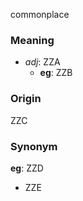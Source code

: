 commonplace
### Meaning
+ _adj_: ZZA
	+ __eg__: ZZB

### Origin

ZZC

### Synonym

__eg__: ZZD

+ ZZE


